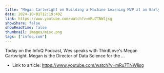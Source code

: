 ```yaml
---
title: "Megan Cartwright on Building a Machine Learning MVP at an Early Stage Startup"
date: 2024-10-01T12:19:40Z
link: https://www.youtube.com/watch?v=mRu7TNWljsg
showShare: false
showReadTime: false
thumbnail: images/misc.png
tags: ["infoq.com"]
---
```

Today on the InfoQ Podcast, Wes speaks with ThirdLove's Megan Cartwright. Megan is the Director of Data Science for the ...

- Link to article: https://www.youtube.com/watch?v=mRu7TNWljsg
